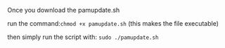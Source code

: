 Once you download the pamupdate.sh

run the command:`chmod +x pamupdate.sh`  (this makes the file executable)

then simply run the script with: `sudo ./pamupdate.sh`
